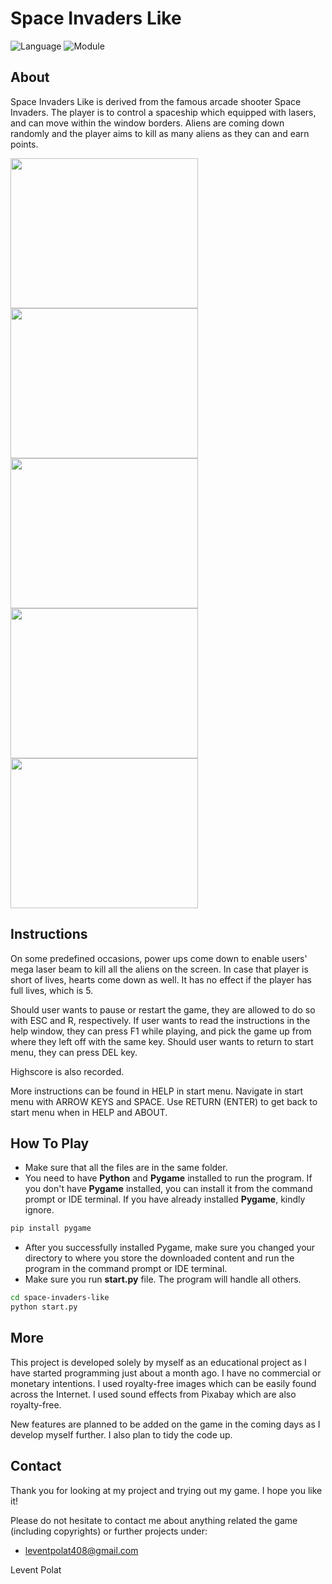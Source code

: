 # Space Invaders Like

![Language](https://img.shields.io/badge/language-python-blue)
![Module](https://img.shields.io/badge/module-pygame-orange)

## About

Space Invaders Like is derived from the famous arcade shooter Space Invaders. The player is to control a spaceship which equipped with lasers, and can move within the window borders. Aliens are coming down randomly and the player aims to kill as many aliens as they can and earn points.

<img src="https://i.imgur.com/BtwGaj5.png" width="300" height="240"/>
<img src="https://i.imgur.com/4Prk3Bm.png" width="300" height="240"/>
<img src="https://i.imgur.com/GYLV5s2.png" width="300" height="240"/>
<img src="https://i.imgur.com/ODqSjtf.png" width="300" height="240"/>
<img src="https://i.imgur.com/x2AJyQi.png" width="300" height="240"/>

## Instructions

On some predefined occasions, power ups come down to enable users' mega laser beam to kill all the aliens on the screen. In case that player is short of lives, hearts come down as well. It has no effect if the player has full lives, which is 5.

Should user wants to pause or restart the game, they are allowed to do so with ESC and R, respectively. If user wants to read the instructions in the help window, they can press F1 while playing, and pick the game up from where they left off with the same key. Should user wants to return to start menu, they can press DEL key.

Highscore is also recorded.

More instructions can be found in HELP in start menu. Navigate in start menu with ARROW KEYS and SPACE. Use RETURN (ENTER) to get back to start menu when in HELP and ABOUT.

## How To Play

- Make sure that all the files are in the same folder.
- You need to have **Python** and **Pygame** installed to run the program. If you don't have **Pygame** installed, you can install it from the command prompt or IDE terminal. If you have already installed **Pygame**, kindly ignore.

```bash
pip install pygame
```
- After you successfully installed Pygame, make sure you changed your directory to where you store the downloaded content and run the program in the command prompt or IDE terminal.
- Make sure you run **start.py** file. The program will handle all others.
  
```bash
cd space-invaders-like
python start.py
```

## More

This project is developed solely by myself as an educational project as I have started programming just about a month ago. I have no commercial or monetary intentions. I used royalty-free images which can be easily found across the Internet. I used sound effects from Pixabay which are also royalty-free.

New features are planned to be added on the game in the coming days as I develop myself further. I also plan to tidy the code up.

## Contact

Thank you for looking at my project and trying out my game. I hope you like it!

Please do not hesitate to contact me about anything related the game (including copyrights) or further projects under:

- leventpolat408@gmail.com

Levent Polat